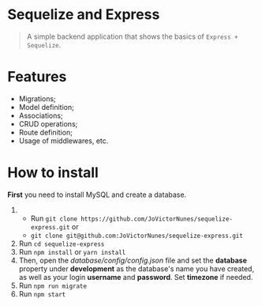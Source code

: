 # Sequelize and Express

> A simple backend application that shows the basics of ```Express + Sequelize```.

# Features

- Migrations;
- Model definition;
- Associations;
- CRUD operations;
- Route definition;
- Usage of middlewares, etc.

# How to install

**First** you need to install MySQL and create a database.

1. 
   * Run ```git clone https://github.com/JoVictorNunes/sequelize-express.git``` or
   * ```git clone git@github.com:JoVictorNunes/sequelize-express.git```
2. Run ```cd sequelize-express```
3. Run ```npm install``` or ```yarn install```
4. Then, open the *database/config/config.json* file and set the **database** property under **development** as the database's name you have created, as well as your login **username** and **password**. Set **timezone** if needed.
5. Run ```npm run migrate```
6. Run ```npm start```